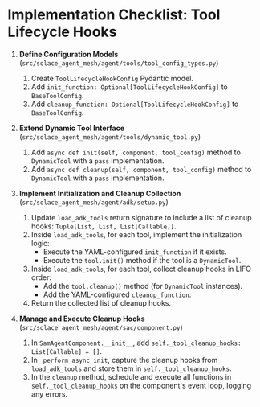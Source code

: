 # Implementation Checklist: Tool Lifecycle Hooks

1.  **Define Configuration Models** (`src/solace_agent_mesh/agent/tools/tool_config_types.py`)
    1.  Create `ToolLifecycleHookConfig` Pydantic model.
    2.  Add `init_function: Optional[ToolLifecycleHookConfig]` to `BaseToolConfig`.
    3.  Add `cleanup_function: Optional[ToolLifecycleHookConfig]` to `BaseToolConfig`.

2.  **Extend Dynamic Tool Interface** (`src/solace_agent_mesh/agent/tools/dynamic_tool.py`)
    1.  Add `async def init(self, component, tool_config)` method to `DynamicTool` with a `pass` implementation.
    2.  Add `async def cleanup(self, component, tool_config)` method to `DynamicTool` with a `pass` implementation.

3.  **Implement Initialization and Cleanup Collection** (`src/solace_agent_mesh/agent/adk/setup.py`)
    1.  Update `load_adk_tools` return signature to include a list of cleanup hooks: `Tuple[List, List, List[Callable]]`.
    2.  Inside `load_adk_tools`, for each tool, implement the initialization logic:
        -   Execute the YAML-configured `init_function` if it exists.
        -   Execute the `tool.init()` method if the tool is a `DynamicTool`.
    3.  Inside `load_adk_tools`, for each tool, collect cleanup hooks in LIFO order:
        -   Add the `tool.cleanup()` method (for `DynamicTool` instances).
        -   Add the YAML-configured `cleanup_function`.
    4.  Return the collected list of cleanup hooks.

4.  **Manage and Execute Cleanup Hooks** (`src/solace_agent_mesh/agent/sac/component.py`)
    1.  In `SamAgentComponent.__init__`, add `self._tool_cleanup_hooks: List[Callable] = []`.
    2.  In `_perform_async_init`, capture the cleanup hooks from `load_adk_tools` and store them in `self._tool_cleanup_hooks`.
    3.  In the `cleanup` method, schedule and execute all functions in `self._tool_cleanup_hooks` on the component's event loop, logging any errors.
